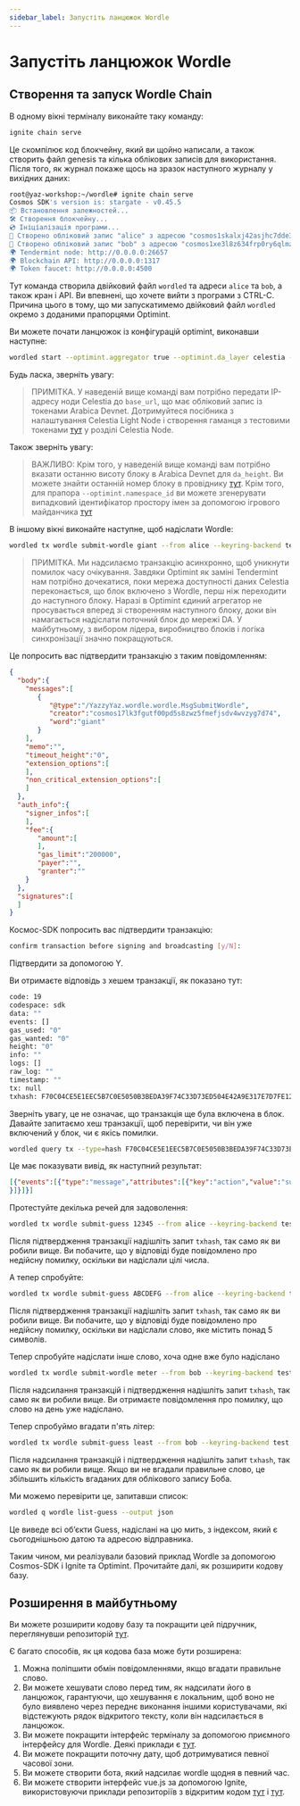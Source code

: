 ```yaml
---
sidebar_label: Запустіть ланцюжок Wordle
---
```


# Запустіть ланцюжок Wordle
<!-- markdownlint-disable MD013 -->

## Створення та запуск Wordle Chain

В одному вікні терміналу виконайте таку команду:

```sh
ignite chain serve 
```

Це скомпілює код блокчейну, який ви щойно написали, а також створить файл genesis та кілька облікових записів для використання. Після того, як журнал покаже щось на зразок наступного журналу у вихідних даних:

```sh
root@yaz-workshop:~/wordle# ignite chain serve
Cosmos SDK's version is: stargate - v0.45.5
📦 Встановлення залежностей...
🛠️ Створення блокчейну...
💿 Ініціалізація програми...
🙂 Створено обліковий запис "alice" з адресою "cosmos1skalxj42asjhc7dde3lzzawnksnztqmgy6sned" із мнемонікою: "exact arrive betray hawk trim surround exhibit host vibrant sting range robot luxury vague manage settle slide town bread adult pact scene journey elite"
🙂 Створено обліковий запис "bob" з адресою "cosmos1xe3l8z634frp0ry6qlmzs5vr85x6gcty7tmf0n" із мнемонікою: "wisdom jelly fine boat series time panel real world purchase age area coach eager spot fiber slide apology near endorse flight panel ready torch"
🌍 Tendermint node: http://0.0.0.0:26657
🌍 Blockchain API: http://0.0.0.0:1317
🌍 Token faucet: http://0.0.0.0:4500
```

Тут команда створила двійковий файл `wordled` та адреси `alice` та `bob`, а також кран і API. Ви впевнені, що хочете вийти з програми з CTRL-C. Причина цього в тому, що ми запускатимемо двійковий файл `wordled` окремо з доданими прапорцями Optimint.

Ви можете почати ланцюжок із конфігурацій optimint, виконавши наступне:

```sh
wordled start --optimint.aggregator true --optimint.da_layer celestia --optimint.da_config='{"base_url":"http://XXX.XXX.XXX.XXX:26658","timeout":60000000000,"gas_limit":6000000}' --optimint.namespace_id 000000000000FFFF --optimint.da_start_height XXXXX
```

Будь ласка, зверніть увагу:

> ПРИМІТКА. У наведеній вище команді вам потрібно передати IP-адресу ноди Celestia до `base_url`, що має обліковий запис із токенами Arabica Devnet. Дотримуйтеся посібника з налаштування Celestia Light Node і створення гаманця з тестовими токенами [тут](./node-tutorial.md) у розділі Celestia Node.

Також зверніть увагу:

> ВАЖЛИВО: Крім того, у наведеній вище команді вам потрібно вказати останню висоту блоку в Arabica Devnet для `da_height`. Ви можете знайти останній номер блоку в провіднику [тут](https://explorer.celestia.observer/arabica). Крім того, для прапора `--optimint.namespace_id` ви можете згенерувати випадковий ідентифікатор простору імен за допомогою ігрового майданчика [тут](https://go.dev/play/p/7ltvaj8lhRl)

В іншому вікні виконайте наступне, щоб надіслати Wordle:

```sh
wordled tx wordle submit-wordle giant --from alice --keyring-backend test --chain-id wordle -b async -y
```

> ПРИМІТКА. Ми надсилаємо транзакцію асинхронно, щоб уникнути помилок часу очікування. Завдяки Optimint як заміні Tendermint нам потрібно дочекатися, поки мережа доступності даних Celestia переконається, що блок включено з Wordle, перш ніж переходити до наступного блоку. Наразі в Optimint єдиний агрегатор не просувається вперед зі створенням наступного блоку, доки він намагається надіслати поточний блок до мережі DA. У майбутньому, з вибором лідера, виробництво блоків і логіка синхронізації значно покращуються.

Це попросить вас підтвердити транзакцію з таким повідомленням:

```json
{
  "body":{
    "messages":[
       {
          "@type":"/YazzyYaz.wordle.wordle.MsgSubmitWordle",
          "creator":"cosmos17lk3fgutf00pd5s8zwz5fmefjsdv4wvzyg7d74",
          "word":"giant"
       }
    ],
    "memo":"",
    "timeout_height":"0",
    "extension_options":[
    ],
    "non_critical_extension_options":[
    ]
  },
  "auth_info":{
    "signer_infos":[
    ],
    "fee":{
       "amount":[
       ],
       "gas_limit":"200000",
       "payer":"",
       "granter":""
    }
  },
  "signatures":[
  ]
}
```

Космос-SDK попросить вас підтвердити транзакцію:

```sh
confirm transaction before signing and broadcasting [y/N]:
```

Підтвердити за допомогою Y.

Ви отримаєте відповідь з хешем транзакції, як показано тут:

```sh
code: 19
codespace: sdk
data: ""
events: []
gas_used: "0"
gas_wanted: "0"
height: "0"
info: ""
logs: []
raw_log: ""
timestamp: ""
tx: null
txhash: F70C04CE5E1EEC5B7C0E5050B3BEDA39F74C33D73ED504E42A9E317E7D7FE128
```

Зверніть увагу, це не означає, що транзакція ще була включена в блок. Давайте запитаємо хеш транзакції, щоб перевірити, чи він уже включений у блок, чи є якісь помилки.

```sh
wordled query tx --type=hash F70C04CE5E1EEC5B7C0E5050B3BEDA39F74C33D73ED504E42A9E317E7D7FE128 --chain-id wordle --output json | jq -r '.raw_log'
```

Це має показувати вивід, як наступний результат:

```json
[{"events":[{"type":"message","attributes":[{"key":"action","value":"submit_wordle"
}]}]}]
```

Протестуйте декілька речей для задоволення:

```sh
wordled tx wordle submit-guess 12345 --from alice --keyring-backend test --chain-id wordle -b async -y
```

Після підтвердження транзакції надішліть запит `txhash`, так само як ви робили вище. Ви побачите, що у відповіді буде повідомлено про недійсну помилку, оскільки ви надіслали цілі числа.

А тепер спробуйте:

```sh
wordled tx wordle submit-guess ABCDEFG --from alice --keyring-backend test --chain-id wordle -b async -y
```

Після підтвердження транзакції надішліть запит `txhash`, так само як ви робили вище. Ви побачите, що у відповіді буде повідомлено про недійсну помилку, оскільки ви надіслали слово, яке містить понад 5 символів.

Тепер спробуйте надіслати інше слово, хоча одне вже було надіслано

```sh
wordled tx wordle submit-wordle meter --from bob --keyring-backend test --chain-id wordle -b async -y
```

Після надсилання транзакцій і підтвердження надішліть запит `txhash`, так само як ви робили вище. Ви отримаєте повідомлення про помилку, що слово на день уже надіслано.

Тепер спробуймо вгадати п'ять літер:

```sh
wordled tx wordle submit-guess least --from bob --keyring-backend test --chain-id wordle -b async -y
```

Після надсилання транзакцій і підтвердження надішліть запит `txhash`, так само як ви робили вище. Якщо ви не вгадали правильне слово, це збільшить кількість вгаданих для облікового запису Боба.

Ми можемо перевірити це, запитавши список:

```sh
wordled q wordle list-guess --output json
```

Це виведе всі об’єкти Guess, надіслані на цю мить, з індексом, який є сьогоднішньою датою та адресою відправника.

Таким чином, ми реалізували базовий приклад Wordle за допомогою Cosmos-SDK і Ignite та Optimint. Прочитайте далі, як розширити кодову базу.

## Розширення в майбутньому

Ви можете розширити кодову базу та покращити цей підручник, переглянувши репозиторій [тут](https://github.com/celestiaorg/wordle).

Є багато способів, як ця кодова база може бути розширена:

1. Можна поліпшити обмін повідомленнями, якщо вгадати правильне слово.
2. Ви можете хешувати слово перед тим, як надсилати його в ланцюжок, гарантуючи, що хешування є локальним, щоб воно не було виявлено через переднє виконання іншими користувачами, які відстежують рядок відкритого тексту, коли він надсилається в ланцюжок.
3. Ви можете покращити інтерфейс терміналу за допомогою приємного інтерфейсу для Wordle. Деякі приклади є [тут](https://github.com/nimblebun/wordle-cli).
4. Ви можете покращити поточну дату, щоб дотримуватися певної часової зони.
5. Ви можете створити бота, який надсилає wordle щодня в певний час.
6. Ви можете створити інтерфейс vue.js за допомогою Ignite, використовуючи приклади репозиторіїв з відкритим кодом [тут](https://github.com/yyx990803/vue-wordle) і [тут](https://github.com/xudafeng/wordle).
